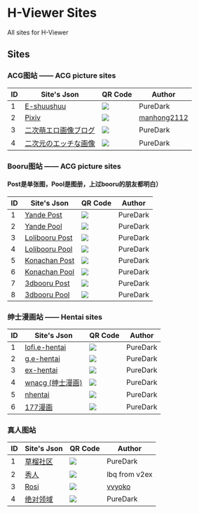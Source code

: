 # H-Viewer Sites
All sites for H-Viewer


## Sites


### ACG图站 —— ACG picture sites  

|  ID  | Site's Json  | QR Code | Author |
| ---- | ------------- | ------------- | ------------- |
|  1   | [E-shuushuu](https://raw.githubusercontent.com/H-Viewer-Sites/Index/master/sites/E-shuushuu.txt) | ![](https://raw.githubusercontent.com/H-Viewer-Sites/Index/master/images/E-shuushuu.png)  | PureDark |
|  2   | [Pixiv](https://raw.githubusercontent.com/H-Viewer-Sites/Index/master/sites/Pixiv.txt) | ![](https://raw.githubusercontent.com/H-Viewer-Sites/Index/master/images/Pixiv.png)  | [manhong2112](https://github.com/manhong2112) |
|  3   | [二次萌エロ画像ブログ](https://raw.githubusercontent.com/H-Viewer-Sites/Index/master/sites/二次萌エロ画像ブログ.txt) | ![](https://raw.githubusercontent.com/H-Viewer-Sites/Index/master/images/二次萌エロ画像ブログ.png)  | PureDark |
|  4   | [二次元のエッチな画像](https://raw.githubusercontent.com/H-Viewer-Sites/Index/master/sites/二次元のエッチな画像.txt) | ![](https://raw.githubusercontent.com/H-Viewer-Sites/Index/master/images/二次元のエッチな画像.png)  | PureDark |


### Booru图站 —— ACG picture sites
#### Post是单张图，Pool是图册，上过booru的朋友都明白）

|  ID  | Site's Json  | QR Code | Author |
| ---- | ------------- | ------------- | ------------- |
|  1   | [Yande Post](https://raw.githubusercontent.com/H-Viewer-Sites/Index/master/sites/Yande.re.Post.txt) | ![](https://raw.githubusercontent.com/H-Viewer-Sites/Index/master/images/Yande.re.Post.png)  | PureDark |
|  2   | [Yande Pool](https://raw.githubusercontent.com/H-Viewer-Sites/Index/master/sites/Yande.re.Pool.txt) | ![](https://raw.githubusercontent.com/H-Viewer-Sites/Index/master/images/Yande.re.Pool.png)  | PureDark |
|  3   | [Lolibooru Post](https://raw.githubusercontent.com/H-Viewer-Sites/Index/master/sites/Lolibooru.Post.txt) | ![](https://raw.githubusercontent.com/H-Viewer-Sites/Index/master/images/Lolibooru.Post.png)  | PureDark |
|  4   | [Lolibooru Pool](https://raw.githubusercontent.com/H-Viewer-Sites/Index/master/sites/Lolibooru.Pool.txt) | ![](https://raw.githubusercontent.com/H-Viewer-Sites/Index/master/images/Lolibooru.Pool.png)  | PureDark |
|  5   | [Konachan Post](https://raw.githubusercontent.com/H-Viewer-Sites/Index/master/sites/Konachan.Post.txt) | ![](https://raw.githubusercontent.com/H-Viewer-Sites/Index/master/images/Konachan.Post.png)  | PureDark |
|  6   | [Konachan Pool](https://raw.githubusercontent.com/H-Viewer-Sites/Index/master/sites/Konachan.Pool.txt) | ![](https://raw.githubusercontent.com/H-Viewer-Sites/Index/master/images/Konachan.Pool.png)  | PureDark |
|  7   | [3dbooru Post](https://raw.githubusercontent.com/H-Viewer-Sites/Index/master/sites/3dbooru.Post.txt) | ![](https://raw.githubusercontent.com/H-Viewer-Sites/Index/master/images/3dbooru.Post.png)  | PureDark |
|  8   | [3dbooru Pool](https://raw.githubusercontent.com/H-Viewer-Sites/Index/master/sites/3dbooru.Pool.txt) | ![](https://raw.githubusercontent.com/H-Viewer-Sites/Index/master/images/3dbooru.Pool.png)  | PureDark |


### 绅士漫画站 —— Hentai sites  

|  ID  | Site's Json  | QR Code | Author |
| ---- | ------------- | ------------- | ------------- |
|  1   | [lofi.e-hentai](https://raw.githubusercontent.com/H-Viewer-Sites/Index/master/sites/lofi.e-hentai.txt) | ![](https://raw.githubusercontent.com/H-Viewer-Sites/Index/master/images/lofi.e-hentai.png)  | PureDark |
|  2   | [g.e-hentai](https://raw.githubusercontent.com/H-Viewer-Sites/Index/master/sites/g.e-hentai.txt) | ![](https://raw.githubusercontent.com/H-Viewer-Sites/Index/master/images/g.e-hentai.png)  | PureDark |
|  3   | [ex-hentai](https://raw.githubusercontent.com/H-Viewer-Sites/Index/master/sites/exhentai.txt) | ![](https://raw.githubusercontent.com/H-Viewer-Sites/Index/master/images/exhentai.png)  | PureDark |
|  4   | [wnacg (绅士漫画)](https://raw.githubusercontent.com/H-Viewer-Sites/Index/master/sites/wnacg.txt) | ![](https://raw.githubusercontent.com/H-Viewer-Sites/Index/master/images/wnacg.png)  | PureDark |
|  5   | [nhentai](https://raw.githubusercontent.com/H-Viewer-Sites/Index/master/sites/nhentai.txt) | ![](https://raw.githubusercontent.com/H-Viewer-Sites/Index/master/images/nhentai.png)  | PureDark |
|  6   | [177漫画](https://raw.githubusercontent.com/H-Viewer-Sites/Index/master/sites/177漫画.txt) | ![](https://raw.githubusercontent.com/H-Viewer-Sites/Index/master/images/177漫画.png)  | PureDark |


### 真人图站  

|  ID  | Site's Json  | QR Code | Author |
| ---- | ------------- | ------------- | ------------- |
|  1   | [草榴社区](https://raw.githubusercontent.com/H-Viewer-Sites/Index/master/sites/1024.txt) | ![](https://raw.githubusercontent.com/H-Viewer-Sites/Index/master/images/1024.png)  | PureDark |
|  2   | [秀人](https://raw.githubusercontent.com/H-Viewer-Sites/Index/master/sites/秀人.txt) | ![](https://raw.githubusercontent.com/H-Viewer-Sites/Index/master/images/秀人.png)  | lbq from v2ex |
|  3   | [Rosi](https://raw.githubusercontent.com/H-Viewer-Sites/Index/master/sites/Rosi.txt) | ![](https://raw.githubusercontent.com/H-Viewer-Sites/Index/master/images/Rosi.png)  | [vvyoko](https://github.com/vvyoko) |
|  4   | [绝对领域](https://raw.githubusercontent.com/H-Viewer-Sites/Index/master/sites/绝对领域.txt) | ![](https://raw.githubusercontent.com/H-Viewer-Sites/Index/master/images/绝对领域.png)  | PureDark |
